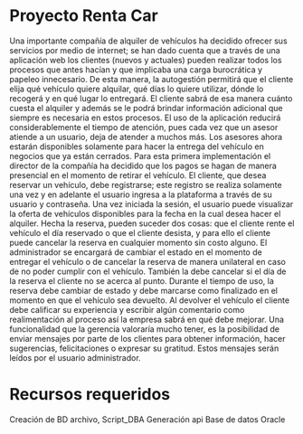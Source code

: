 # Proyecto Renta Car
Una importante compañía de alquiler de vehículos ha decidido ofrecer sus servicios por medio de
internet; se han dado cuenta que a través de una aplicación web los clientes (nuevos y actuales)
pueden realizar todos los procesos que antes hacían y que implicaba una carga burocrática y
papeleo innecesario. De esta manera, la autogestión permitirá que el cliente elija qué vehículo
quiere alquilar, qué días lo quiere utilizar, dónde lo recogerá y en qué lugar lo entregará. El cliente
sabrá de esa manera cuánto cuesta el alquiler y además se le podrá brindar información adicional
que siempre es necesaria en estos procesos. El uso de la aplicación reducirá considerablemente el
tiempo de atención, pues cada vez que un asesor atiende a un usuario, deja de atender a muchos
más. Los asesores ahora estarán disponibles solamente para hacer la entrega del vehículo en
negocios que ya están cerrados. Para esta primera implementación el director de la compañía ha
decidido que los pagos se hagan de manera presencial en el momento de retirar el vehículo.
El cliente, que desea reservar un vehículo, debe registrarse; este registro se realiza solamente una
vez y en adelante el usuario ingresa a la plataforma a través de su usuario y contraseña. Una vez
iniciada la sesión, el usuario puede visualizar la oferta de vehículos disponibles para la fecha en la
cual desea hacer el alquiler. Hecha la reserva, pueden suceder dos cosas: que el cliente rente el
vehículo el día reservado o que el cliente desista, y para ello el cliente puede cancelar la reserva en
cualquier momento sin costo alguno. El administrador se encargará de cambiar el estado en el
momento de entregar el vehículo o de cancelar la reserva de manera unilateral en caso de no poder
cumplir con el vehículo. También la debe cancelar si el día de la reserva el cliente no se acerca al
punto.
Durante el tiempo de uso, la reserva debe cambiar de estado y debe marcarse como finalizado en
el momento en que el vehículo sea devuelto. Al devolver el vehículo el cliente debe calificar su
experiencia y escribir algún comentario como realimentación al proceso así la empresa sabrá en qué
debe mejorar.
Una funcionalidad que la gerencia valoraría mucho tener, es la posibilidad de enviar mensajes por
parte de los clientes para obtener información, hacer sugerencias, felicitaciones o expresar su
gratitud. Estos mensajes serán leídos por el usuario administrador.

# Recursos requeridos

Creación de BD archivo, Script_DBA
Generación api 
Base de datos Oracle 
